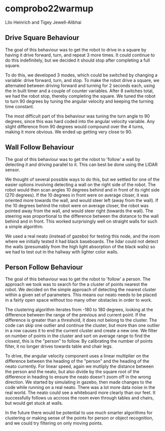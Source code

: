 # comprobo22warmup
Lilo Heinrich and Tigey Jewell-Alibhai

## Drive Square Behaviour

The goal of this behaviour was to get the robot to drive in a square by having it drive forward, turn, and repeat 3 more times. It could continue to do this indefinitely, but we decided it should stop after completing a full square.

To do this, we developed 3 modes, which could be switched by changing a variable: drive forward, turn, and stop. To make the robot drive a square, we alternated between driving forward and turning for 2 seconds each, using the in built timer and a couple of counter variables. After 8 switches total, we had the robot stop, thereby completing the square. We tuned the robot to turn 90 degrees by tuning the angular velocity and keeping the turning time constant.

The most difficult part of this behaviour was tuning the turn angle to 90 degrees, since this was hard coded into the angular velocity variable. Any slight difference from 90 degrees would compound over the 4 turns, making it more obvious. We ended up getting very close to 90.

## Wall Follow Behaviour

The goal of this behaviour was to get the robot to 'follow' a wall by detecting it and driving parallel to it. This can best be done using the LIDAR sensor.

We thought of several possible ways to do this, but we settled for one of the easier options involving detecting a wall on the right side of the robot. The robot would then scan angles 10 degrees behind and in front of its right side (270 degrees). If the 10 degrees in front were on average closer, it was oriented more towards the wall, and would steer left (away from the wall). If the 10 degrees behind the robot were on average closer, the robot was pointed away from the wall, and would steer right (towards the wall). The steering was proportional to the difference between the distance to the wall behind and in front. This worked surprisingly well on straight walls for such a simple algorithm.

We used a real neato (instead of gazebo) for testing this node, and the room where we initially tested it had black baseboards. The lidar could not detect the walls (presumably from the high light absorption of the black walls) so we had to test out in the hallway with lighter color walls.

## Person Follow Behaviour

The goal of this behaviour was to get the robot to 'follow' a person. The approach we took was to search for the a cluster of points nearest the robot. We decided on the simple approach of detecting the nearest cluster within a given set of parameters. This means our neato needs to be placed in a fairly open space without too many other obstacles in order to work. 

The clustering algorithm iterates from -180 to 180 degrees, looking at the difference between the range of the previous and current point. If the difference is greater than a threshold, it does not belong to the cluster. The code can skip one outlier and continue the cluster, but more than one outlier in a row causes it to end the current cluster and create a new one. We filter on number of points in the cluster and sort on average range to find the closest, this is the "person" to follow. By calibrating the number of points filter, it no longer drives towards table and chair legs. 

To drive, the angular velocity component uses a linear multiplier on the difference between the heading of the "person" and the heading of the neato currently. For linear speed, again we mutliply the distance between the person and the neato, but also divide by the square root of the difference in heading to ensure the neato doesn't zoom off in the wrong direction. We started by simulating in gazebo, then made changes to the code while running on a real neato. There was a lot more data noise in the real world. The neato could see a whiteboard more clearly than our feet. It successfully follows us accross the room even through tables and chairs, but would get stuck at walls. 

In the future there would be potential to use much smarter algorithms for clustering or making sense of the points for person or object recognition, and we could try filtering on only moving points.

